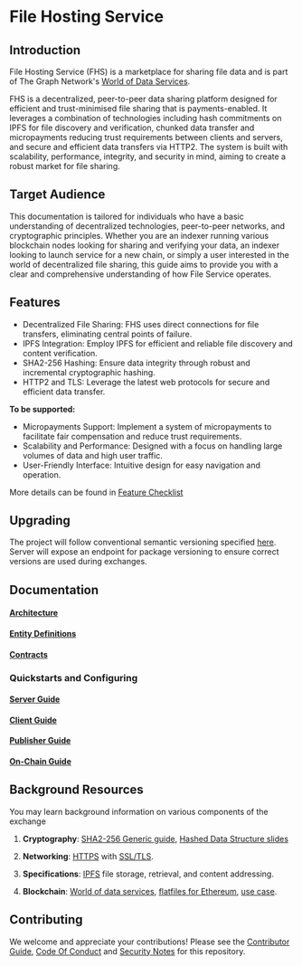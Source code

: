 # File Hosting Service

## Introduction 

File Hosting Service (FHS) is a marketplace for sharing file data and is part of The Graph Network's [World of Data Services](https://forum.thegraph.com/t/gip-0042-a-world-of-data-services/3761).

FHS is a decentralized, peer-to-peer data sharing platform designed for efficient and trust-minimised file sharing that is payments-enabled. It leverages a combination of technologies including hash commitments on IPFS for file discovery and verification, chunked data transfer and micropayments reducing trust requirements between clients and servers, and secure and efficient data transfers via HTTP2. The system is built with scalability, performance, integrity, and security in mind, aiming to create a robust market for file sharing.

## Target Audience

This documentation is tailored for individuals who have a basic understanding of decentralized technologies, peer-to-peer networks, and cryptographic principles. Whether you are an indexer running various blockchain nodes looking for sharing and verifying your data, an indexer looking to launch service for a new chain, or simply a user interested in the world of decentralized file sharing, this guide aims to provide you with a clear and comprehensive understanding of how File Service operates.

## Features

- Decentralized File Sharing: FHS uses direct connections for file transfers, eliminating central points of failure.
- IPFS Integration: Employ IPFS for efficient and reliable file discovery and content verification.
- SHA2-256 Hashing: Ensure data integrity through robust and incremental cryptographic hashing.
- HTTP2 and TLS: Leverage the latest web protocols for secure and efficient data transfer.

**To be supported:**
- Micropayments Support: Implement a system of micropayments to facilitate fair compensation and reduce trust requirements.
- Scalability and Performance: Designed with a focus on handling large volumes of data and high user traffic.
- User-Friendly Interface: Intuitive design for easy navigation and operation.

More details can be found in [Feature Checklist](docs/feature_checklist.md)

## Upgrading

The project will follow conventional semantic versioning specified [here](https://semver.org/). Server will expose an endpoint for package versioning to ensure correct versions are used during exchanges. 

## Documentation

#### [Architecture](docs/architecture.md)

#### [Entity Definitions](docs/manifest.md)

#### [Contracts](docs/contracts.md)

### Quickstarts and Configuring

#### [Server Guide](docs/server_guide.md)

#### [Client Guide](docs/client_guide.md)

#### [Publisher Guide](docs/publisher_guide.md)

#### [On-Chain Guide](docs/onchain_guide.md)


## Background Resources

You may learn background information on various components of the exchange

1. **Cryptography**: [SHA2-256 Generic guide](https://blog.boot.dev/cryptography/how-sha-2-works-step-by-step-sha-256/), [Hashed Data Structure slides](https://zoo.cs.yale.edu/classes/cs467/2020f/lectures/ln16.pdf)

2. **Networking**: [HTTPS](https://crypto.stanford.edu/cs142/lectures/http.html) with [SSL/TLS](https://cs249i.stanford.edu/lectures/Secure%20Internet%20Protocols.pdf).

3. **Specifications**: [IPFS](https://docs-ipfs-tech.ipns.dweb.link/) file storage, retrieval, and content addressing.

4. **Blockchain**: [World of data services](https://forum.thegraph.com/t/gip-0042-a-world-of-data-services/3761), [flatfiles for Ethereum](https://github.com/streamingfast/firehose-ethereum), [use case](https://eips.ethereum.org/EIPS/eip-4444).

## Contributing

We welcome and appreciate your contributions! Please see the [Contributor Guide](/contributing.md), [Code Of Conduct](/code_of_conduct.md) and [Security Notes](/security.md) for this repository.
